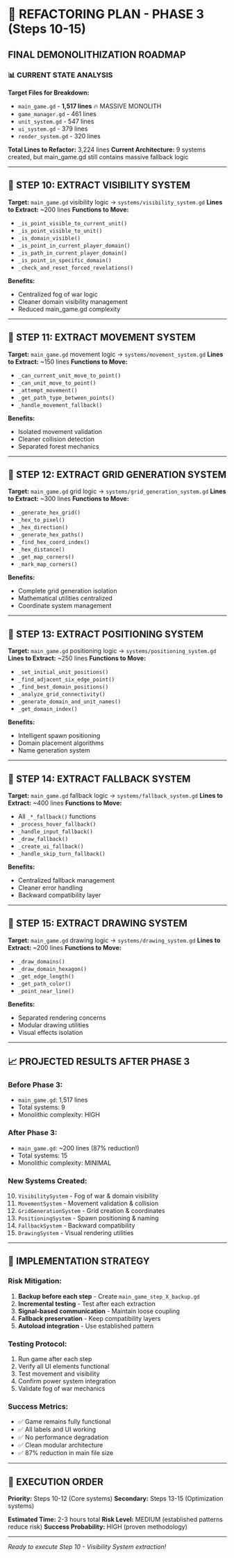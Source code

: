 # 🚀 REFACTORING PLAN - PHASE 3 (Steps 10-15)
## FINAL DEMONOLITHIZATION ROADMAP

### 📊 CURRENT STATE ANALYSIS
**Target Files for Breakdown:**
- `main_game.gd` - **1,517 lines** 🔥 MASSIVE MONOLITH
- `game_manager.gd` - 461 lines 
- `unit_system.gd` - 547 lines
- `ui_system.gd` - 379 lines  
- `render_system.gd` - 320 lines

**Total Lines to Refactor:** 3,224 lines
**Current Architecture:** 9 systems created, but main_game.gd still contains massive fallback logic

---

## 🎯 STEP 10: EXTRACT VISIBILITY SYSTEM
**Target:** `main_game.gd` visibility logic → `systems/visibility_system.gd`
**Lines to Extract:** ~200 lines
**Functions to Move:**
- `_is_point_visible_to_current_unit()`
- `_is_point_visible_to_unit()`
- `_is_domain_visible()`
- `_is_point_in_current_player_domain()`
- `_is_path_in_current_player_domain()`
- `_is_point_in_specific_domain()`
- `_check_and_reset_forced_revelations()`

**Benefits:**
- Centralized fog of war logic
- Cleaner domain visibility management
- Reduced main_game.gd complexity

---

## 🎯 STEP 11: EXTRACT MOVEMENT SYSTEM  
**Target:** `main_game.gd` movement logic → `systems/movement_system.gd`
**Lines to Extract:** ~150 lines
**Functions to Move:**
- `_can_current_unit_move_to_point()`
- `_can_unit_move_to_point()`
- `_attempt_movement()`
- `_get_path_type_between_points()`
- `_handle_movement_fallback()`

**Benefits:**
- Isolated movement validation
- Cleaner collision detection
- Separated forest mechanics

---

## 🎯 STEP 12: EXTRACT GRID GENERATION SYSTEM
**Target:** `main_game.gd` grid logic → `systems/grid_generation_system.gd`
**Lines to Extract:** ~300 lines
**Functions to Move:**
- `_generate_hex_grid()`
- `_hex_to_pixel()`
- `_hex_direction()`
- `_generate_hex_paths()`
- `_find_hex_coord_index()`
- `_hex_distance()`
- `_get_map_corners()`
- `_mark_map_corners()`

**Benefits:**
- Complete grid generation isolation
- Mathematical utilities centralized
- Coordinate system management

---

## 🎯 STEP 13: EXTRACT POSITIONING SYSTEM
**Target:** `main_game.gd` positioning logic → `systems/positioning_system.gd`
**Lines to Extract:** ~250 lines
**Functions to Move:**
- `_set_initial_unit_positions()`
- `_find_adjacent_six_edge_point()`
- `_find_best_domain_positions()`
- `_analyze_grid_connectivity()`
- `_generate_domain_and_unit_names()`
- `_get_domain_index()`

**Benefits:**
- Intelligent spawn positioning
- Domain placement algorithms
- Name generation system

---

## 🎯 STEP 14: EXTRACT FALLBACK SYSTEM
**Target:** `main_game.gd` fallback logic → `systems/fallback_system.gd`
**Lines to Extract:** ~400 lines
**Functions to Move:**
- All `_*_fallback()` functions
- `_process_hover_fallback()`
- `_handle_input_fallback()`
- `_draw_fallback()`
- `_create_ui_fallback()`
- `_handle_skip_turn_fallback()`

**Benefits:**
- Centralized fallback management
- Cleaner error handling
- Backward compatibility layer

---

## 🎯 STEP 15: EXTRACT DRAWING SYSTEM
**Target:** `main_game.gd` drawing logic → `systems/drawing_system.gd`
**Lines to Extract:** ~200 lines
**Functions to Move:**
- `_draw_domains()`
- `_draw_domain_hexagon()`
- `_get_edge_length()`
- `_get_path_color()`
- `_point_near_line()`

**Benefits:**
- Separated rendering concerns
- Modular drawing utilities
- Visual effects isolation

---

## 📈 PROJECTED RESULTS AFTER PHASE 3

### Before Phase 3:
- `main_game.gd`: 1,517 lines
- Total systems: 9
- Monolithic complexity: HIGH

### After Phase 3:
- `main_game.gd`: ~200 lines (87% reduction!)
- Total systems: 15
- Monolithic complexity: MINIMAL

### New Systems Created:
10. `VisibilitySystem` - Fog of war & domain visibility
11. `MovementSystem` - Movement validation & collision
12. `GridGenerationSystem` - Grid creation & coordinates  
13. `PositioningSystem` - Spawn positioning & naming
14. `FallbackSystem` - Backward compatibility
15. `DrawingSystem` - Visual rendering utilities

---

## 🔧 IMPLEMENTATION STRATEGY

### Risk Mitigation:
1. **Backup before each step** - Create `main_game_step_X_backup.gd`
2. **Incremental testing** - Test after each extraction
3. **Signal-based communication** - Maintain loose coupling
4. **Fallback preservation** - Keep compatibility layers
5. **Autoload integration** - Use established pattern

### Testing Protocol:
1. Run game after each step
2. Verify all UI elements functional
3. Test movement and visibility
4. Confirm power system integration
5. Validate fog of war mechanics

### Success Metrics:
- ✅ Game remains fully functional
- ✅ All labels and UI working
- ✅ No performance degradation
- ✅ Clean modular architecture
- ✅ 87% reduction in main file size

---

## 🎯 EXECUTION ORDER

**Priority:** Steps 10-12 (Core systems)
**Secondary:** Steps 13-15 (Optimization systems)

**Estimated Time:** 2-3 hours total
**Risk Level:** MEDIUM (established patterns reduce risk)
**Success Probability:** HIGH (proven methodology)

---

*Ready to execute Step 10 - Visibility System extraction!*